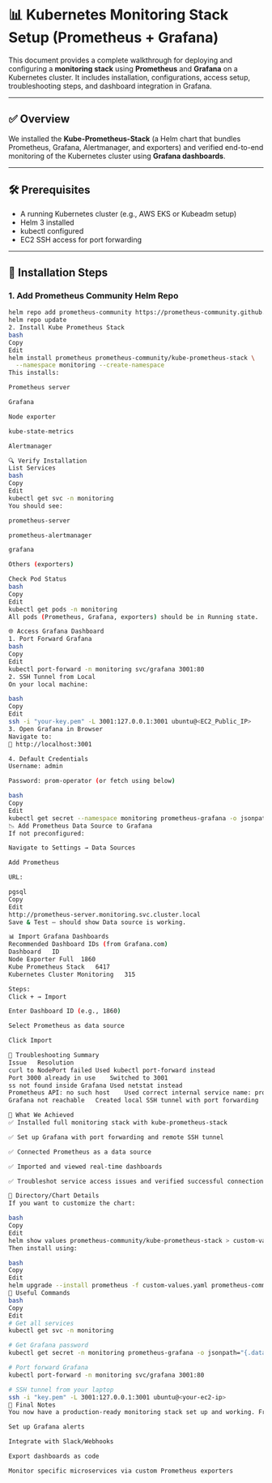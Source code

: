 # 📊 Kubernetes Monitoring Stack Setup (Prometheus + Grafana)

This document provides a complete walkthrough for deploying and configuring a **monitoring stack** using **Prometheus** and **Grafana** on a Kubernetes cluster. It includes installation, configurations, access setup, troubleshooting steps, and dashboard integration in Grafana.

---

## ✅ Overview

We installed the **Kube-Prometheus-Stack** (a Helm chart that bundles Prometheus, Grafana, Alertmanager, and exporters) and verified end-to-end monitoring of the Kubernetes cluster using **Grafana dashboards**.

---

## 🛠️ Prerequisites

- A running Kubernetes cluster (e.g., AWS EKS or Kubeadm setup)
- Helm 3 installed
- kubectl configured
- EC2 SSH access for port forwarding

---

## 🚀 Installation Steps

### 1. Add Prometheus Community Helm Repo

```bash
helm repo add prometheus-community https://prometheus-community.github.io/helm-charts
helm repo update
2. Install Kube Prometheus Stack
bash
Copy
Edit
helm install prometheus prometheus-community/kube-prometheus-stack \
  --namespace monitoring --create-namespace
This installs:

Prometheus server

Grafana

Node exporter

kube-state-metrics

Alertmanager

🔍 Verify Installation
List Services
bash
Copy
Edit
kubectl get svc -n monitoring
You should see:

prometheus-server

prometheus-alertmanager

grafana

Others (exporters)

Check Pod Status
bash
Copy
Edit
kubectl get pods -n monitoring
All pods (Prometheus, Grafana, exporters) should be in Running state.

🌐 Access Grafana Dashboard
1. Port Forward Grafana
bash
Copy
Edit
kubectl port-forward -n monitoring svc/grafana 3001:80
2. SSH Tunnel from Local
On your local machine:

bash
Copy
Edit
ssh -i "your-key.pem" -L 3001:127.0.0.1:3001 ubuntu@<EC2_Public_IP>
3. Open Grafana in Browser
Navigate to:
📎 http://localhost:3001

4. Default Credentials
Username: admin

Password: prom-operator (or fetch using below)

bash
Copy
Edit
kubectl get secret --namespace monitoring prometheus-grafana -o jsonpath="{.data.admin-password}" | base64 --decode ; echo
📉 Add Prometheus Data Source to Grafana
If not preconfigured:

Navigate to Settings → Data Sources

Add Prometheus

URL:

pgsql
Copy
Edit
http://prometheus-server.monitoring.svc.cluster.local
Save & Test — should show Data source is working.

📊 Import Grafana Dashboards
Recommended Dashboard IDs (from Grafana.com)
Dashboard	ID
Node Exporter Full	1860
Kube Prometheus Stack	6417
Kubernetes Cluster Monitoring	315

Steps:
Click + → Import

Enter Dashboard ID (e.g., 1860)

Select Prometheus as data source

Click Import

🧰 Troubleshooting Summary
Issue	Resolution
curl to NodePort failed	Used kubectl port-forward instead
Port 3000 already in use	Switched to 3001
ss not found inside Grafana	Used netstat instead
Prometheus API: no such host	Used correct internal service name: prometheus-server.monitoring.svc.cluster.local
Grafana not reachable	Created local SSH tunnel with port forwarding

🎉 What We Achieved
✅ Installed full monitoring stack with kube-prometheus-stack

✅ Set up Grafana with port forwarding and remote SSH tunnel

✅ Connected Prometheus as a data source

✅ Imported and viewed real-time dashboards

✅ Troubleshot service access issues and verified successful connections

📂 Directory/Chart Details
If you want to customize the chart:

bash
Copy
Edit
helm show values prometheus-community/kube-prometheus-stack > custom-values.yaml
Then install using:

bash
Copy
Edit
helm upgrade --install prometheus -f custom-values.yaml prometheus-community/kube-prometheus-stack --namespace monitoring --create-namespace
📌 Useful Commands
bash
Copy
Edit
# Get all services
kubectl get svc -n monitoring

# Get Grafana password
kubectl get secret -n monitoring prometheus-grafana -o jsonpath="{.data.admin-password}" | base64 --decode

# Port forward Grafana
kubectl port-forward -n monitoring svc/grafana 3001:80

# SSH tunnel from your laptop
ssh -i "key.pem" -L 3001:127.0.0.1:3001 ubuntu@<your-ec2-ip>
🧠 Final Notes
You now have a production-ready monitoring stack set up and working. From here, you can:

Set up Grafana alerts

Integrate with Slack/Webhooks

Export dashboards as code

Monitor specific microservices via custom Prometheus exporters
